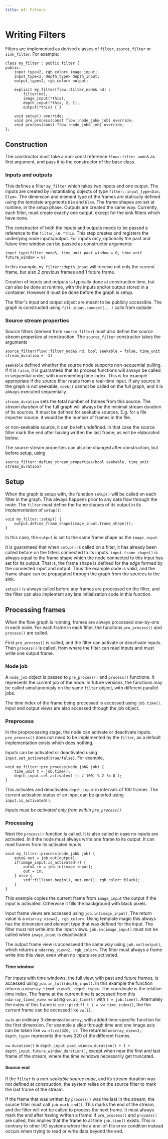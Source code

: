```yaml
---
title: mf: Filters
---
```


# Writing Filters
Filters are implemented as derived classes of `filter`, `source_filter` or `sink_filter`. For example:

    class my_filter : public filter {
    public:
        input_type<2, rgb_color> image_input;
        input_type<2, depth_type> depth_input;
        output_type<2, rgb_color> output;
                
        explicit my_filter(flow::filter_node& nd) :
	        filter(nd),
	        image_input(*this),
	        depth_input(*this, 2, 1),
	        output(*this) { }
    
        void setup() override;
        void pre_process(const flow::node_job& job) override;
        void process(const flow::node_job& job) override;
    };


## Construction
The constructor must take a non-const reference `flow::filter_node&` as first argument, and pass it to the constructor
of the base class.

### Inputs and outputs
This defines a filter `my_filter` which takes two inputs and one output. The inputs are created by instantiating
objects of type `filter::input_type<Dim, Elem>`. The dimension and element type of the frames are statically defined
using the template arguments `Dim` and `Elem`. The frame shapes are set at runtime, in the setup phase. Outputs are
created the same way. Currently, each filter, must create exactly one output, except for the sink filters which have
none.

The constructor of both the inputs and outputs needs to be passed a reference to the `filter`, i.e. `*this`. This step
creates and registers the underlying node inputs/output. For inputs only, optionally the past and future time window
can be passed as constructor arguments:

    input_type(filter_node&, time_unit past_window = 0, time_unit future_window = 0)
   
In this example, `my_filter::depth_input` will receive not only the current frame, but also 2 previous frames and 1
future frame.

Creation of inputs and outputs is typically done at construction time, but can also be done at runtime, with the inputs
and/or output stored in a container. However it must be done before the graph is setup.

The filter's input and output object are meant to be publicly accessible. The graph is constructed using
`filt.input.connect(...)` calls from outside.


### Source stream properties
Source filters (derived from `source_filter`) must also define the _source stream properties_ at construction. The
`source_filter` constructor takes the arguments

    source_filter(flow::filter_node& nd, bool seekable = false, time_unit stream_duration = -1)

`seekable` defined whether the source node supports non-sequential pulling. If it is `false`, it is guaranteed that
its process functions will always be called in sequential order, with incrementing time index. This is for example
appropriate if the source filter reads from a real-time input. If any source in the graph is not seekable, `seek()`
cannot be called on the full graph, and it is always executed sequentially.

`stream_duration` sets the total number of frames from this source. The _stream duration_ of the full graph will always
be the minimal stream duration of its sources. It must be defined for seekable sources. E.g. for a file importer source,
it would be the number of frames in the file.

or non-seekable source, it can be left undefined. In that case the source filter mark the end after having written the
last frame, as will be elaborated below.

The source stream properties can also be changed after construction, but before setup, using

    source_filter::define_stream_properties(bool seekable, time_unit stream_duration)


## Setup
When the graph is setup with, the function `setup()` will be called on each filter in the graph. This always happens 
prior to any data flow through the node. The `filter` must define the frame shapes of its output in its implementation
of `setup()`:

    void my_filter::setup() {
        output.define_frame_shape(image_input.frame_shape());
    }

In this case, the `output` is set to the same frame shape as the `image_input`.

It is guaranteed that when `setup()` is called on a filter, it has already been called before on the filters connected
to its inputs. `input.frame_shape()` is always equal to the frame shape which the node connected to this input has set
for its output. That is, the frame shape is defined for the _edge_ formed by the connected input and output. Thus the
example code is valid, and the frame shape can be propagated through the graph from the sources to the sink.

`setup()` is always called before any frames are processed on the filter, and the filter can also implement any late
initialization code in this function.


## Processing frames
When the flow graph is running, frames are always processed one-by-one in each node. For each frame in each filter,
the functions `pre_process()` and `process()` are called.

First `pre_process()` is called, and the filter can activate or deactivate inputs. Then `process()` is called, from
where the filter can read inputs and must write one output frame.


### Node job
A `node_job` object is passed to `pre_process()` and `process()` functions. It represents the current job of the node.
In future versions, the functions may be called simultaneously on the same `filter` object, with different parallel jobs.

The time index of the frame being processed is accessed using `job.time()`. Input and output views are also accessed
through the job object.

### Preprocess
In the proprocessing stage, the node can activate or deactivate inputs. `pre_process()` does not need to be implemented
by the `filter`, as a default implementation exists which does nothing.

Inputs can be activated or deactivated using `input.set_activated(true/false)`. For example,

    void my_filter::pre_process(node_job& job) {
		time_unit t = job.time();
        depth_input.set_activated( (t / 100) % 2 != 0 );
    }

This activates and deactivates `depth_input` in intervals of 100 frames. The current activation status of an
input can be queried using `input.is_activated()`.

*Inputs must be activated only from within `pre_process()`.*

### Processing
Next the `process()` function is called. It is also called in case no inputs are activated. In it the node must always
write one frame to its output. It can read frames from its activated inputs.

    void my_filter::process(node_job& job) {
		auto& out = job.out(output);
        if(image_input.is_activated()) {
			auto& in = job.in(image_input);
			out = in;
        } else {
			std::fill(out.begin(), out.end(), rgb_color::black);
        }
    }

This example copies the current frame from `image_input` the output if the input is activated. Otherwise it fills the 
background with black pixels.

Input frame views are accessed using `job.in(image_input)`. The return value is a `ndarray_view<2, rgb_color>`. Using
template magic this always has the dimension and element type that was defined for the input. The filter must not write
into the input views. `job.in(image_input)` must not be called when `image_input` is deactivated.

The output frame view is accesseedd the same way using `job.out(output)`, which returns a `ndarray_view<2, rgb_color>`.
The filter must always a frame write into this view, even when no inputs are activated.

#### Time window
For inputs with time windows, the full view, with past and future frames, is accessed using `job.in_full(depth_input)`.
In this example the function returns a `ndarray_timed_view<3, depth_type>`. The coordinate is the relative time index.
The frame at the current time is accessed from this `ndarray_timed_view vw` using `vw.at_time(t)` with `t = job.time()`.
Alternately the index of this frame is `std::ptrdiff_t i = vw.time_index()`, the the current frame can be accessed like
`vw[i]`.

`vw` is an ordinary 3-dimensial `ndarray`, with added time-specific function for the first dimension. For example a
slice through time and one image axis can be taken like `vw.slice(320, 1)`. The returned `ndarray_view<2, depth_type>`
represents the rows 320 of the different frames.

`vw.duration()` is `depth_input.past_window_duration() + 1 + depth_input.future_window_duration()`, except when near the
first and last frame of the stream, where the time windows necessarily get truncated.

#### Source end
If the `filter` is a _non-seekable source node_, and its stream duration was not defined at construction, the system
relies on the source filter to mark the last frame of the stream.

If the frame that was written by `process()` was the last in the stream, the source filter must call `job.mark_end()`.
This marks the end of the stream, and the filter will not be called to process the next frame. It must always mark the
end after having written a frame: If `pre_process()` and `process()` are called, this implies that the frame to at time
`job.time()` exists. This in contrary to other I/O systems where the a end-of-file error condition instead occurs when
trying to read or write data beyond the end.

